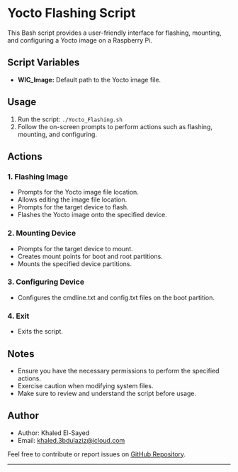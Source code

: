 # Yocto Flashing Script

This Bash script provides a user-friendly interface for flashing, mounting, and configuring a Yocto image on a Raspberry Pi.

## Script Variables

- **WIC_Image:** Default path to the Yocto image file.

## Usage

1. Run the script: `./Yocto_Flashing.sh`
2. Follow the on-screen prompts to perform actions such as flashing, mounting, and configuring.

## Actions

### 1. Flashing Image

- Prompts for the Yocto image file location.
- Allows editing the image file location.
- Prompts for the target device to flash.
- Flashes the Yocto image onto the specified device.

### 2. Mounting Device

- Prompts for the target device to mount.
- Creates mount points for boot and root partitions.
- Mounts the specified device partitions.

### 3. Configuring Device

- Configures the cmdline.txt and config.txt files on the boot partition.

### 4. Exit

- Exits the script.

## Notes

- Ensure you have the necessary permissions to perform the specified actions.
- Exercise caution when modifying system files.
- Make sure to review and understand the script before usage.

## Author

- Author: Khaled El-Sayed
- Email: khaled.3bdulaziz@icloud.com

Feel free to contribute or report issues on [GitHub Repository](https://github.com/t0ti20/Bash_Scripting/edit/master/04-Yocto_Flashing).

---

